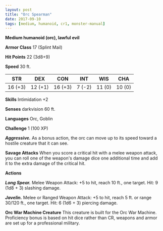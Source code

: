 ```yaml
---
layout: post
title: "Orc Spearman"
date: 2017-09-10
tags: [medium, humanoid, cr1, monster-manual]
---
```


**Medium humanoid (orc), lawful evil**

**Armor Class** 17 (Splint Mail)

**Hit Points** 22 (3d8+9)

**Speed** 30 ft.

|   STR   |   DEX   |   CON   |   INT   |   WIS   |   CHA   |
|:-----:|:-----:|:-----:|:-----:|:-----:|:-----:|
| 16 (+3) | 12 (+1) | 16 (+3) | 7 (-2) | 11 (0) | 10 (0) |

**Skills** Intimidation +2

**Senses** darkvision 60 ft.

**Languages** Orc, Goblin

**Challenge** 1 (100 XP)

***Aggressive.*** As a bonus action, the orc can move up to its speed toward a hostile creature that it can see.

**Savage Attacks** When you score a critical hit with a melee weapon attack, you can roll one of the weapon's damage dice one additional time and add it to the extra damage of the critical hit.

**Actions**

***Long Spear.*** Melee Weapon Attack: +5 to hit, reach 10 ft., one target. Hit: 9 (1d8 + 3) slashing damage.

***Javelin.*** Melee or Ranged Weapon Attack: +5 to hit, reach 5 ft. or range 30/120 ft., one target. Hit: 6 (1d6 + 3) piercing damage.

**Orc War Machine Creature** This creature is built for the Orc War Machine. Proficiency bonus is based on hit dice rather than CR, weapons and armor are set up for a professional military.

